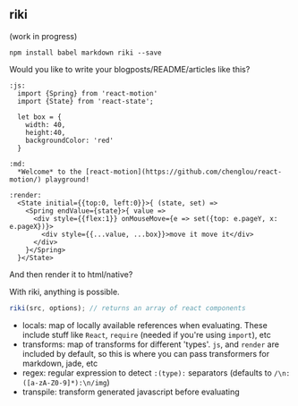 riki
---

(work in progress)

`npm install babel markdown riki --save`

Would you like to write your blogposts/README/articles like this?

```
:js:
  import {Spring} from 'react-motion'
  import {State} from 'react-state';

  let box = {
    width: 40,
    height:40,
    backgroundColor: 'red'
  }

:md:
  *Welcome* to the [react-motion](https://github.com/chenglou/react-motion/) playground!

:render:
  <State initial={{top:0, left:0}}>{ (state, set) =>
    <Spring endValue={state}>{ value =>
      <div style={{flex:1}} onMouseMove={e => set({top: e.pageY, x: e.pageX})}>
        <div style={{...value, ...box}}>move it move it</div>
      </div>
    }</Spring>
  }</State>
  ```

  And then render it to html/native?

  With riki, anything is possible.

```js
riki(src, options); // returns an array of react components
```

- locals: map of locally available references when evaluating. These include stuff like `React`, `require` (needed if you're using `import`), etc
- transforms: map of transforms for different 'types'. `js`, and `render` are included by default, so this is where you can pass transformers for markdown, jade, etc
- regex: regular expression to detect `:(type):` separators (defaults to `/\n:([a-zA-Z0-9]*):\n/img`)
- transpile: transform generated javascript before evaluating

